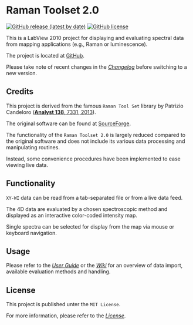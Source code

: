 # Raman Toolset 2.0
[![GitHub release (latest by date)](https://img.shields.io/github/v/release/sfadschm/Raman-Toolset-2.0)](https://github.com/sfadschm/Raman-Toolset-2.0/releases)
[![GitHub license](https://img.shields.io/github/license/sfadschm/Raman-Toolset-2.0)](https://github.com/sfadschm/Raman-Toolset-2.0/blob/develop/LICENSE)

This is a LabView 2010 project for displaying and evaluating spectral data from mapping applications (e.g., Raman or luminescence). 

The project is located at [GitHub](https://github.com/sfadschm/Raman-Toolset-2.0).

Please take note of recent changes in the [*Changelog*](https://github.com/sfadschm/Raman-Toolset-2.0/blob/develop/CHANGELOG.md) before switching to a new version.

## Credits
This project is derived from the famous `Raman Tool Set` library by Patrizio Candeloro ([**Analyst 138**, 7331, 2013](https://doi.org/10.1039/C3AN01665J)).

The original software can be found at [SourceForge](http://ramantoolset.sourceforge.net).

The functionality of the `Raman Toolset 2.0` is largely reduced compared to the original software and does not include its various data processing and manipulating routines.

Instead, some convenience procedures have been implemented to ease viewing live data.

## Functionality
`XY-WI` data can be read from a tab-separated file or from a live data feed.

The 4D data are evaluated by a chosen spectroscopic method and displayed as an interactive color-coded intensity map.

Single spectra can be selected for display from the map via mouse or keyboard navigation.

## Usage
Please refer to the [*User Guide*](https://github.com/sfadschm/Raman-Toolset-2.0/blob/develop/docs/build) or the [*Wiki*](https://github.com/sfadschm/Raman-Toolset-2.0/wiki) for an overview of data import, available evaluation methods and handling.

## License
This project is published unter the `MIT License`.

For more information, please refer to the [*License*](https://github.com/sfadschm/Raman-Toolset-2.0/blob/develop/LICENSE).